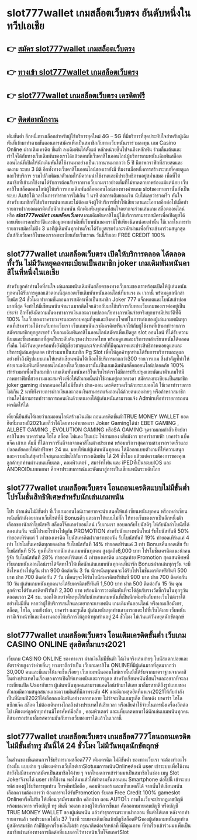 # slot777wallet เกมสล็อตเว็บตรง  อันดับหนึ่งในทวีปเอเชีย

## 👉 [สมัคร slot777wallet เกมสล็อตเว็บตรง](https://slot777wallet.com/)
## 👉 [ทางเข้า slot777wallet เกมสล็อตเว็บตรง](https://slot777wallet.com/)
## 👉 [slot777wallet เกมสล็อตเว็บตรง เครดิตฟรี](https://slot777wallet.com/)
## 👉 [ติดต่อพนักงาน](https://slot777wallet.com/)


เติมขั้นต่ำ  อีกหนึ่งทางเลือกสำหรับผู้ใช้บริการยุคใหม่ 4G – 5G ที่มีบริการที่สุดประทับใจสำหรับผู้เดิมพันที่เข้ามาทำตามขั้นตอนการสมัครเพื่อเป็นสมาชิกกับทางเว็บพนันเราร่วมลงทุน เกม Casino Online ฝากเติมเครดิต ขั้นต่ำ ลงเดิมพันได้ตั้งแต่ หลักหน่วยขึ้นไปจนถึงหลักพัน ร่วมตื่นเต้นและเร้าใจได้กับทางเว็บเดิมพันของเราได้แล้วตอนนี้เว็บคาสิโนออนไลน์ผู้บริการเกมพนันเดิมพันสล็อตออนไลน์ที่เปิดให้นักเดิมพันได้ใช้งานมาอย่างเป็นเวลานานมากกว่า 5 ปี มีภาพกราฟิกที่สวยสดและงดงาม ระบบ 3 มิติ
อีกทั้งทางเว็บคาสิโนออนไลน์ของเรายังมี ทีมงานมือหนึ่งการสร้างระบบที่คอยดูแลและให้บริการ  รวมไปถึงพัฒนาตัวเกมให้มีความน่าใช้งานและมีประสิทธิภาพอยู่สม่ำเสมอ เพื่อที่ให้สมาชิกที่เข้ามาใช้งานได้รับการต้อนรับจากทางเว็บเกมเราอย่างเต็มที่ไม่ขาดตกบกพร่องแม้แต่น้อย เว็บคาสิโนสล็อตออนไลน์ผู้ให้บริการเกมเดิมพันสล็อตออนไลน์ของทางค่ายเกม slotของทางเรานั้นยังเป็นระบบ Autoใช้เวลาในการทำรายการไม่เกิน 1 นาที ต่อการเติมยอดเงิน นับได้เลยว่ารวดเร็ว ทันใจสำหรับสมาชิกที่ใช้บริการแน่นอนและไม่ต้องแจ้งผู้ให้บริการที่ทำให้เสียเวลาและโอกาสอีกต่อไปเมื่อทำรายการฝากยอดเครดิตกับนักเล่นพนัน
นักเดิมพันทุกคนที่สนใจอยากจะร่วมเล่นเกม สล็อตออนไลน์ หรือ ***slot777wallet เกมสล็อตเว็บตรง*** เกมเดิมพันคาสิโนผู้ใช้บริการสามารถสมัครเพื่อเปิดยูสได้เลยเพียงกรอกประวัติและข้อมูลตามลำดับที่เว็บพนันของเรามีให้เพียงนิดหน่อยเท่านั้น ใช้เวลาในการทำรายการสมัครไม่ถึง 3 นาทีผู้เดิมพันทุกท่านก็จะได้รับยูสเซอร์และรหัสผ่านเพื่อที่จะเข้ามาร่วมสนุกสุดมันส์กับเว็บคาสิโนของเราลงทะเบียนกับเว็บเราณ วันนี้รับเลย FREE CREDIT 100%

## slot777wallet เกมสล็อตเว็บตรง เปิดให้บริการตลอด ได้ตลอดทั้งวัน ไม่มีวันหยุดลงทะเบียนเป็นสมาชิก joker เกมเดิมพันพนันคาสิโนที่หนึ่งในเอเชีย

สำหรับลูกค้าท่านใดที่สนใจ เล่นเกมพนันเดิมพันสล็อตของทางเว็บเกมของเราพร้อมเปิดให้ผู้เล่นพนันทุกคนได้รับการดูแลแล้วตอนนี้สุดยอดเว็บเดิมพันพนันออนไลน์ที่มาแรง ณ เวลานี้ พร้อมดูแลนักล่าโบนัส 24 ชั่วโมง ทำตามขั้นตอนการสมัครเพื่อเป็นสมาชิก Joker 777 แจ็กพอตและโบนัสเข้าบ่อยมากที่สุด จึงทำให้มีเซียนพนันจำนวนมากติดใจแล้วกลับมาใช้บริการกับทางเว็บเกมของเราต่ออยู่เป็นประจำ อีกทั้งยังมีความมั่นคงทางการเงินและความปลอดภัยทางการเงินจ่ายจริงทุกบาทมีประวัติที่ดี 100% ในเว็บของเราครบวงจรและครอบคลุมที่สุดและยังตอบโจทย์ในการเล่นของผู้เล่นเกมพนันทุกคนที่เข้ามาร่วมใช้งานกับทางเว็บเรา
เว็บเกมพนันเรามีเครดิตฟรีแจกให้กับผู้ใช้งานที่เข้ามาทำรายการสมัครสมาชิกทุกยูสเซอร์ เว็บเกมเดิมพันคาสิโนออนไลน์สมัครเพื่อเปิดยูส slot ออนไลน์ ที่ได้รับความนิยมและชื่นชอบมากที่สุดเป็นระดับต้นๆของประเทศไทย พร้อมดูแลและบริการเหล่าเซียนพนันได้ตลอดทั้งคืน ไม่มีวันหยุดพร้อมทั้งยังมีผู้เชี่ยวชาญและเจ้าหน้าที่ที่มีคุณภาพและประสิทธิภาพคอยดูแลและบริการผู้เล่นอยู่ตลอด เข้าร่วมมาเป็นสมาชิก  Pg Slot เพื่อให้ลูกค้าทุกท่านได้รับการบริการและดูแลอย่างทั่วถึงมีรูปแบบเกมให้เหล่าเซียนพนันได้เลือกใช้บริการมากกว่า300 รายการเกม
สิ่งสำคัญที่ทำให้ค่ายเกมเดิมพันสล็อตออนไลน์ของในเว็บของเรานั้นเป็นเกมเดิมพันสล็อตออนไลน์ปลอดภัย 100% เข้าร่วมมาเพื่อเป็นสมาชิก  เกมเดิมพันพนันคาสิโนเว็บไซต์เราได้มีการปรับปรุงและพัฒนาตัวเกมให้มีภาพกราฟิกที่สวยงามและสมจริงเพื่อให้ตัวเกมนั้นน่าใช้งานอยู่ตลอดเวลา สมัครลงทะเบียนเป็นสมาชิก joker gaming ฝากถอนออโต้ไม่มีขั้นต่ำ ฝาก-ถอน เครดิตรวดเร็วด้วยระบบออโต้ ใช้เวลาทำรายการไม่เกิน 2 นาทีทั้งรายการฝากเงินและถอนเงินสามารถแจ้งถอนได้ด้วยตนเองง่ายๆ หรือถ้าหากสมาชิกท่านใดไม่สามารถทำรายการถอนเงินด้วยตนเองได้ผู้เล่นพนันสามารถแจ้ง Adminเพื่อทำรายการถอนเครดิตให้ได้

เดี๋ยวนี้ยืนยันได้เลยว่าเกมออนไลน์สร้างเงินเติม ถอนเครดิตขั้นต่ำTRUE MONEY WALLET ยอดฮิตที่มาแรงปี2021เลยก็ว่าได้โดยทางค่ายของเรา Joker Gamingได้นำ EBET GAMING , ALLBET GAMING , EVOLUTION GAMING หรือSA GAMING จุดรวมเกมกำถั่ว  ยิงปลา คาสิโนสด บาคาร่าสด ไฮโล สล็อต ไพ่แคง ปั่นแปะ ไพ่สามกอง เสือมังกร บาคาร่าสายฟ้า บาคาร่า แบ็คแจ๊ค เก้าเก ดัมมี่ ที่ได้การการันตีจากจากคาสิโนต่างประเทศ พร้อมบริการสุดความสามารถรวดเร็วและปลอดภัยคอยให้คำปรึกษา 24 ชม. มอบให้แก่ผู้เล่นพนันทุกคน ได้มีออกแบบตัวเกมที่ให้ความสนุกและความมันส์สุดเร้าใจสนุกและมันไปกับการลงเดิมพัน ได้ 24 ชั่วโมง แล้วแต่ความต้องการของคุณลูกค้าทุกท่านผ่านบนแท็บเลต , คอมพิวเตอร์ , สมาร์ทโฟน และ iPEDที่เป็นระบบIOS และ ANDROIDแบบพกพา ศึกษาประสบการณ์และพัฒนาสู่การเป็นเซียนพนันระบดับโลก

## slot777wallet เกมสล็อตเว็บตรง โอนถอนเครดิตแบบไม่มีขั้นต่ำ โปรโมชั่นสิทธิพิเศษสำหรับนักเล่นเกมพนัน

โปร ฝากเล่นไม่มีขั้นต่ำ ที่เว็บเกมออนไลน์เราอยากจะนำเสนอให้แก่  เซียนพนันทุกคน หรือเหล่าเซียนพนันที่กำลังอยากหาเว็บไซต์ที่มี Bonusดีๆ และการให้แบบไม่กั๊ก ให้ทางเว็บของเราเป็นอีกหนึ่งตัวเลือกของนักล่าโบนัสฟรี สล็อตโจ๊กเกอร์ออนไลน์ เว็บเกมเรา ขอบอกกับโบนัสดีๆ ให้กับนักล่าโบนัสได้ลองเล่นกัน จะมีโปรอะไรบ้างไปดูกัน
 PROMOTION สำหรับนักแทงพนันใหม่ รับโบนัสทันที 50% ทำยอดเทิร์นแค่ 1 เท่าของเครดิต
โบนัสเครดิตฝากแรกของวัน รับโบนัสทันที 19% ทำยอดเทิร์นแค่ 4 เท่า
โปรโมชั่นเครดิตทุกยอดฝาก รับโบนัสทันที 14% ทำยอดเทิร์นแค่ 3 เท่า
Bonusคืนยอดเสีย รับโบนัสทันที 5% ทุนที่เสียจากนักเล่นเกมพนันทุกคน สูงสุดถึง6,000 บาท
โปรโมชั่นเครดิตแนะนำคนรู้จัก รับโบนัสทันที 28% ทำยอดเทิร์นแค่ 4 เท่าของเครดิต
และสุดท้าย Promotion สุดแสนพิศษที่เว็บเกมพนันออนไลน์เราได้จัดหาไว้ให้เพื่อนักเล่นเกมพนันทุกคนที่น่ารัก Bonusฝากเล่นทุกๆวัน จะมีสิ่งไหนบ้างไปดูกัน
ฝาก 900 ติดต่อกัน 3 วัน นักพนันทุกคนจะได้รับโปรโมชั่นเครดิตฟรีทันที 500 บาท
ฝาก 700 ติดต่อกัน 7 วัน เพื่อนๆจะได้รับโบนัสเครดิตฟรีทันที 900 บาท
ฝาก 700 ติดต่อกัน 10 วัน ผู้เล่นเกมพนันทุกคนจะได้รับเครดิตฟรีทันที 1,500 บาท
ฝาก 500 ติดต่อกัน 15 วัน คุณลูกค้าจะได้รับเครดิตฟรีทันที 2,300 บาท
พร้อมมีการวางเดิมพันที่จะได้ลุ้นรับรางวัลบิ๊กวินในทุกๆวัน ตลอดเวลา 24 ชม. บอกได้เลยว่าคืนทุนให้กับนักเล่นเกมพนันที่เป็นนักเดิมพันกับทางเว็บไซต์เราได้อย่างไม่มีอั้น หากว่าผู้ใช้บริการสนใจและอยากจะแทงพนัน เกมเดิมพันออนไลน์ หรือเกมเสือมังกร, สล็อต, ไฮโล, เกมยิงปลา, บาคาร่า และรูเล็ต ผู้เล่นพนันทุกท่านสามารถแตะไปที่เว็บได้เลย เว็บพนันเรามีเจ้าหน้าที่และทีมงานคอยให้บริการให้ลูกค้าทุกท่านอยู่ 24 ชั่วโมง ไม่เว้นแต่วันหยุดนักขัตฤกษ์

## slot777wallet เกมสล็อตเว็บตรง โอนเติมเครดิตขั้นต่ำ  เว็บเกม CASINO ONLINE สุดฮิตที่มาแรง2021

เว็บเกม CASINO ONLINE ของทางเรา ฝากเงินไม่มีขั้นต่ำ ได้เงินจริงเล่นง่ายๆ โบนัสแตกบ่อยและอัตราจ่ายสูงกว่าค่ายอื่นๆ ทางเราถือว่าเป็น เว็บเกมคาสิโน ONLINEที่มีผู้เล่นมากที่สุดมากกว่า 30,000 คนและมีแนวโน้มจะขึ้นเรื่อยๆ เว็บเกมพนันออนไลน์เรานั้นยังได้รับจากมาตราฐานจากคาสิโนต่างประเทศในเรื่องของการเปิดให้แทงพนันและการดูแล สำหรับเซียนพนันที่สนใจและอยากที่จะลงทะเบียนเปิด Userกับเรา ผู้เล่นพนันทุกคนสามารถแอดไลน์เข้ามาได้เลย
	มาลิ้มรสชาติถึงรูปแบบของตัวเกมมีความสนุกสนานและความมันส์ที่มีภาพระดับ 4K และมีเกมสุดฮิตที่มาแรง2021ให้กับกำลังเป็นที่นิยมปี2021ได้เลือกลงเดิมพันอย่างหลากหลาย  ไม่ว่าจะเป็นเกมรูเล็ต  ป๊อกเด้ง บาคาร่า ไฮโล แบ็กแจ๊ค สล็อต ไม่ต้องเดินทางไกลถึงต่างประเทศให้เสียเวลา หรือเสียค่าใช้จ่ายในการนั่งเครื่องอีกต่อไป เพียงแค่ลูกค้าทุกท่านมีโทรศัพท์มือถือ , คอมพิวเตอร์ และแท็บเลตพกพาได้นักเล่นเกมพนันทุกคนก็สามารถเข้ามาลิ้มรสความมันกับทางเว็บของเราได้แล้วในเวลานี้

## slot777wallet เกมสล็อตเว็บตรง เกมสล็อต777โอนถอนเครดิต ไม่มีขั้นต่ำทรู มันนี่ได้ 24 ชั่วโมง ไม่มีวันหยุดนักขัตฤกษ์

ในส่วนของขั้นตอนการใช้บริการเกมสล็อต777 เติมเครดิต ไม่มีขั้นต่ำ ของทางเว็บเรา จะต้องทำอะไรบ้างนั้น แบบง่าย ๆ เพียงแค่ทางเว็บไซต์เราSlotเกมการพนันOnlineต้องมี user เข้าระบบเพื่อใช้งาน ถ้ายังไม่มีสามารถสมัครเป็นสมาชิกได้ง่าย ๆ จากโหมดการเข้าร่วมมาเป็นสมาชิกในช่อง เมนู Slot Jokerจึงจะได้ user เข้าใช้งาน พอได้มาแล้วให้ทำตามขั้นตอนบน Smartphone  ต่อไปนี้
เข้าระบบ รหัส  ของผู้ใช้บริการทุกท่าน โทรศัพท์มือถือ , คอมพิวเตอร์ และแท็บเลตก็ได้
จากนั้นให้เซียนพนันเลือกความต้องการว่า ต้องการจะได้รับPromotion รับเลย Free Credit 100% gameslot Onlineหรือไม่รับ
ให้เพื่อนๆสมัครสมาชิก คลิกฝาก ถอน AUTOไว ภาพในเว็บจะปรากฏเลขบัญชีพร้อมธนาคาร หรือบัญชี ทรู มันนี่ วอเลท ของผู้ให้บริการขึ้นมา
คัดลอกหมายเลขบัญชี หรือบัญชี  TRUE MONEY WALLET ของผู้เล่นพนัน แล้วทำธุรกรรมระบบฝากถอน ขั้นต่ำได้เลย
หลังจากทำรายการแล้ว รอประมาณไม่ถึง 37 วินาที ระบบจะเติมเงินเข้าบัญชีสล็อตPGของผู้เล่นเกมพนันทุกท่านผู้สมัครสมาชิก
ถ้ามีปัญหาเรื่องเงินไม่เข้า กรุณาติดต่อเจ้าหน้าที่ ที่มีคุณภาพ ที่ทำเรื่องเข้าร่วมมาเพื่อเป็นสมาชิกผ่านช่องทางการติดต่อที่แนบเอาไว้ทางหน้าเว็บโจ๊กเกอร์Slot


